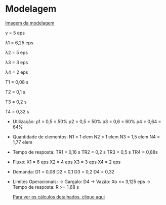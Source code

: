 # Modelagem
[Imagem da modelagem]()

γ = 5 eps

λ1 = 6,25 eps

λ2 = 5 eps

λ3 = 3 eps

λ4 = 2 eps

T1 = 0,08 s

T2 = 0,1 s

T3 = 0,2 s

T4 = 0,32 s

- Utilização:
ρ1 = 0,5 = 50%
ρ2 = 0,5 = 50%
ρ3 = 0,6 = 60%
ρ4 = 0,64 = 64%

- Quantidade de elementos:
N1 = 1 elem
N2 = 1 elem
N3 = 1,5 elem
N4 = 1,77 elem

- Tempo de resposta:
TR1 = 0,16 s
TR2 = 0,2 s
TR3 = 0,5 s
TR4 = 0,88s

- Fluxo:
X1 = 6 eps
X2 = 4 eps
X3 = 3 eps
X4 = 2 eps

- Demanda:
D1 = 0,08
D2 = 0,1
D3 = 0,2
D4 = 0,32

- Limites Operacionais:
  -> Gargalo: D4
  -> Vazão: Xo <= 3,125 eps
  -> Tempo de resposta: R >= 1,68 s
  
  [Para ver os cálculos detalhados, clique aqui]()
